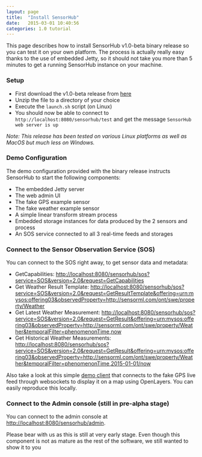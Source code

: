 ```yaml
---
layout: page
title:  "Install SensorHub"
date:   2015-03-01 10:40:56
categories: 1.0 tutorial
---
```


This page describes how to install SensorHub v1.0-beta binary release so you can test it on your own platform. The process is actually really easy thanks to the use of embedded Jetty, so it should not take you more than 5 minutes to get a running SensorHub instance on your machine.

### Setup

  * First download the v1.0-beta release from [here](https://github.com/sensiasoft/sensorhub/releases)
  * Unzip the file to a directory of your choice
  * Execute the `launch.sh` script (on Linux)
  * You should now be able to connect to `http://localhost:8080/sensorhub/test` and get the message `SensorHub web server is up`
  
*Note: This release has been tested on various Linux platforms as well as MacOS but much less on Windows.*


### Demo Configuration

The demo configuration provided with the binary release instructs SensorHub to start the following components:

  * The embedded Jetty server
  * The web admin UI
  * The fake GPS example sensor
  * The fake weather example sensor
  * A simple linear transform stream process
  * Embedded storage instances for data produced by the 2 sensors and process
  * An SOS service connected to all 3 real-time feeds and storages


### Connect to the Sensor Observation Service (SOS)

You can connect to the SOS right away, to get sensor data and metadata:

  * GetCapabilities: <http://localhost:8080/sensorhub/sos?service=SOS&version=2.0&request=GetCapabilities>
  * Get Weather Result Template: <http://localhost:8080/sensorhub/sos?service=SOS&version=2.0&request=GetResultTemplate&offering=urn:mysos:offering03&observedProperty=http://sensorml.com/ont/swe/property/Weather>
  * Get Latest Weather Measurement: <http://localhost:8080/sensorhub/sos?service=SOS&version=2.0&request=GetResult&offering=urn:mysos:offering03&observedProperty=http://sensorml.com/ont/swe/property/Weather&temporalFilter=phenomenonTime,now>
  * Get Historical Weather Measurements: <http://localhost:8080/sensorhub/sos?service=SOS&version=2.0&request=GetResult&offering=urn:mysos:offering03&observedProperty=http://sensorml.com/ont/swe/property/Weather&temporalFilter=phenomenonTime,2015-01-01/now>
  
Also take a look at this simple [demo client](http://sensiasoft.net:8181/osm_client_websockets.html) that connects to the fake GPS live feed through websockets to display it on a map using OpenLayers. You can easily reproduce this locally.


### Connect to the Admin console (still in pre-alpha stage)

You can connect to the admin console at [http://localhost:8080/sensorhub/admin](http://localhost:8080/sensorhub/admin).

Please bear with us as this is still at very early stage. Even though this component is not as mature as the rest of the software, we still wanted to show it to you
